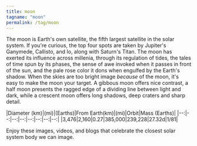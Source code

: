 ```yaml
---
title: moon
tagname: "moon"
permalink: /tag/moon
---
```


The moon is Earth's own satellite, the fifth largest satellite in the solar system. If you're curious, the top four spots are taken by Jupiter's Ganymede, Callisto, and Io, along with Saturn's Titan. The moon has exerted its influence across millenia, through its regulation of tides, the tales of time spun by its phases, the sense of awe invoked when it passes in front of the sun, and the pale rose color it dons when engulfed by the Earth's shadow. When the skies are too bright image _because_ of the moon, it's easy to make the moon your target. A gibbous moon offers nice contrast, a half moon presents the ragged edge of a dividing line between light and dark, while a crescent moon offers long shadows, deep craters and sharp detail.

|Diameter (km)|(mi)|(Earths)|From Earth(km)|(mi)|Orbit|Mass (Earths)|
|--:|--:|--:|--:|--:|--:|--:|--:|
|3,476|2,160|0.27|385,000|239,228|27.32d|1/81|

Enjoy these images, videos, and blogs that celebrate the closest solar system body we can image.
